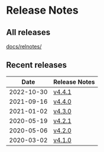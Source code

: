 # Release Notes

## All releases

[docs/relnotes/](docs/relnotes/)

## Recent releases

| Date       | Release Notes                     |
|------------|-----------------------------------|
| 2022-10-30 | [v4.4.1](docs/relnotes/4.4.1.txt) |
| 2021-09-16 | [v4.4.0](docs/relnotes/4.4.0.txt) |
| 2021-01-02 | [v4.3.0](docs/relnotes/4.3.0.txt) |
| 2020-05-19 | [v4.2.1](docs/relnotes/4.2.1.txt) |
| 2020-05-06 | [v4.2.0](docs/relnotes/4.2.0.txt) |
| 2020-03-02 | [v4.1.0](docs/relnotes/4.1.0.txt) |

